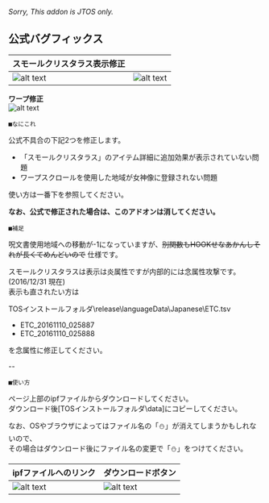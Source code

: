 *Sorry, This addon is JTOS only.*

公式バグフィックス
--
|スモールクリスタラス表示修正|  |
|---|---|
|![alt text](http://i.imgur.com/Iyl9Yd6.png "Screenshot")|![alt text](http://i.imgur.com/hlVn2fy.png "Screenshot")|

**ワープ修正**  
![alt text](http://i.imgur.com/uk58wen.png "Screenshot")

	■なにこれ

公式不具合の下記2つを修正します。
* 「スモールクリスタラス」のアイテム詳細に追加効果が表示されていない問題
* ワープスクロールを使用した地域が女神像に登録されない問題  

使い方は一番下を参照してください。  

**なお、公式で修正された場合は、このアドオンは消してください。**

	■補足

呪文書使用地域への移動が-1になっていますが、~~別関数もHOOKせなあかんしそれが長くてめんどいので~~ 仕様です。

スモールクリスタラスは表示は炎属性ですが内部的には念属性攻撃です。(2016/12/31 現在)  
表示も直されたい方は  

TOSインストールフォルダ\release\languageData\Japanese\ETC.tsv
* ETC_20161110_025887
* ETC_20161110_025888

を念属性に修正してください。

--

	■使い方

ページ上部のipfファイルからダウンロードしてください。  
ダウンロード後[TOSインストールフォルダ\data]にコピーしてください。  

なお、OSやブラウザによってはファイル名の「⛄」が消えてしまうかもしれないので、  
その場合はダウンロード後にファイル名の変更で「⛄」をつけてください。

|ipfファイルへのリンク|ダウンロードボタン|
|---|---|
|![alt text](http://i.imgur.com/HVLKMwY.png "Screenshot")|![alt text](http://i.imgur.com/CXUVQh6.png "Screenshot")|

